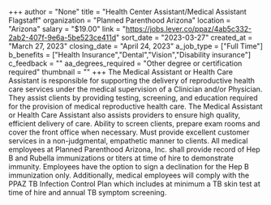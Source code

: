 +++
author = "None"
title = "Health Center Assistant/Medical Assistant Flagstaff"
organization = "Planned Parenthood Arizona"
location = "Arizona"
salary = "$19.00"
link = "https://jobs.lever.co/ppaz/4ab5c332-2ab2-407f-9e6a-5be523ce411d"
sort_date = "2023-03-27"
created_at = "March 27, 2023"
closing_date = "April 24, 2023"
a_job_type = ["Full Time"]
b_benefits = ["Health Insurance","Dental","Vision","Disability insurance"]
c_feedback = ""
aa_degrees_required = "Other degree or certification required"
thumbnail = ""
+++
The Medical Assistant or Health Care Assistant is responsible for supporting the delivery of reproductive health care services under the medical supervision of a Clinician and/or Physician. They assist clients by providing testing, screening, and education required for the provision of medical reproductive health care. The Medical Assistant or Health Care Assistant also assists providers to ensure high quality, efficient delivery of care. Ability to screen clients, prepare exam rooms and cover the front office when necessary. Must provide excellent customer services in a non-judgmental, empathetic manner to clients. All medical employees at Planned Parenthood Arizona, Inc. shall provide record of Hep B and Rubella immunizations or titers at time of hire to demonstrate immunity. Employees have the option to sign a declination for the Hep B immunization only. Additionally, medical employees will comply with the PPAZ TB Infection Control Plan which includes at minimum a TB skin test at time of hire and annual TB symptom screening.